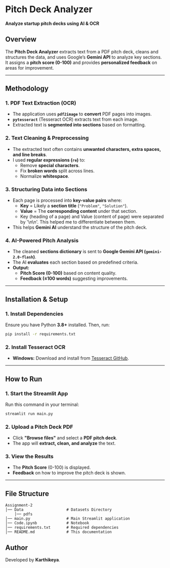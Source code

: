 # **Pitch Deck Analyzer**  
**Analyze startup pitch decks using AI & OCR**  

## **Overview**  
The **Pitch Deck Analyzer** extracts text from a PDF pitch deck, cleans and structures the data, and uses Google’s **Gemini API** to analyze key sections. It assigns a **pitch score (0-100)** and provides **personalized feedback** on areas for improvement.  

---

## **Methodology**  

### **1. PDF Text Extraction (OCR)**  
- The application uses **`pdf2image`** to **convert** PDF pages into images.  
- **`pytesseract`** (Tesseract OCR) extracts text from each image.  
- Extracted text is **segmented into sections** based on formatting.  

### **2. Text Cleaning & Preprocessing**  
- The extracted text often contains **unwanted characters, extra spaces, and line breaks**.  
- I used **regular expressions (`re`)** to:  
  - Remove **special characters**.  
  - Fix **broken words** split across lines.  
  - Normalize **whitespace**.  

### **3. Structuring Data into Sections**  
- Each page is processed into **key-value pairs** where:  
  - **Key** = Likely a **section title** (`"Problem"`, `"Solution"`).  
  - **Value** = The **corresponding content** under that section.  
  - Key (heading of a page) and Value (content of page) were separated by '\n\n'. This helped me to differentiate between them.
- This helps **Gemini AI** understand the structure of the pitch deck.  

### **4. AI-Powered Pitch Analysis**  
- The cleaned **sections dictionary** is sent to **Google Gemini API (`gemini-2.0-flash`)**.  
- The AI **evaluates** each section based on predefined criteria.  
- **Output:**  
  - **Pitch Score (0-100)** based on content quality.  
  - **Feedback (≤100 words)** suggesting improvements.  

---

## **Installation & Setup**  

### **1. Install Dependencies**  
Ensure you have Python **3.8+** installed. Then, run:  
```sh  
pip install -r requirements.txt  
```

### **2. Install Tesseract OCR**  
- **Windows:** Download and install from [Tesseract GitHub](https://github.com/UB-Mannheim/tesseract/wiki).   
---

## **How to Run**  

### **1. Start the Streamlit App**  
Run this command in your terminal:  
```sh
streamlit run main.py  
```

### **2. Upload a Pitch Deck PDF**  
- Click **"Browse files"** and select a **PDF pitch deck**.  
- The app will **extract, clean, and analyze** the text.  

### **3. View the Results**  
- The **Pitch Score** (0-100) is displayed.  
- **Feedback** on how to improve the pitch deck is shown.  

---

## **File Structure**  
```
Assignment-2
│── Data                   # Datasets Directory
    │── pdfs              
│── main.py                # Main Streamlit application
│── Code.ipynb             # Notebook
│── requirements.txt       # Required dependencies
│── README.md              # This documentation
```
## Author
Developed by **Karthikeya**.